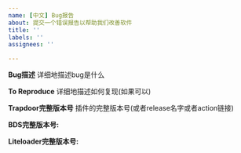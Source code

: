 ```yaml
---
name: [中文] Bug报告
about: 提交一个错误报告以帮助我们改善软件
title: ''
labels: ''
assignees: ''

---
```


**Bug描述**
详细地描述bug是什么





**To Reproduce**
详细地描述如何复现(如果可以)





**Trapdoor完整版本号**
插件的完整版本号(或者release名字或者action链接)



**BDS完整版本号:**



**Liteloader完整版本号:**



